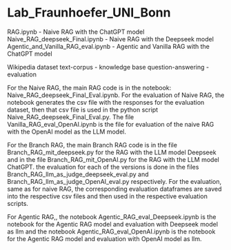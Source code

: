 # Lab_Fraunhoefer_UNI_Bonn
RAG.ipynb - Naive RAG with the ChatGPT model
Naive_RAG_deepseek_Final.ipynb - Naive RAG with the Deepseek model
Agentic_and_Vanilla_RAG_eval.ipynb - Agentic and Vanilla RAG with the ChatGPT model

Wikipedia dataset
text-corpus - knowledge base
question-answering - evaluation

For the Naive RAG, the main RAG code is in the notebook: Naive_RAG_deepseek_Final_Eval.ipynb. For the evaluation of Naive RAG, the notebook generates the csv file with the responses for the evaluation dataset, then that csv file is used in the python script Naive_RAG_deepseek_Final_Eval.py. The file Vanilla_RAG_eval_OpenAI.ipynb is the file for evaluation of the naive RAG with the OpenAI model as the LLM model.

For the Branch RAG, the main Branch RAG code is in the file Branch_RAG_mit_deepseek.py for the RAG with the LLM model Deepseek and in the file Branch_RAG_mit_OpenAI.py for the RAG with the LLM model ChatGPT. the evaluation for each of the versions is done in the files Branch_RAG_llm_as_judge_deepseek_eval.py and Branch_RAG_llm_as_judge_OpenAI_eval.py respectively. For the evaluation, same as for naive RAG, the corresponding evaluation dataframes are saved into the respective csv files and then used in the respective evaluation scripts.

For Agentic RAG,, the notebook Agentic_RAG_eval_Deepseek.ipynb is the notebook for the Agentic RAG model and evaluation with Deepseek model as llm and the notebook Agentic_RAG_eval_OpenAI.ipynb is the notebook for the Agentic RAG model and evaluation with OpenAI model as llm. 